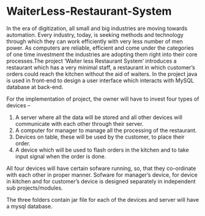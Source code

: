 # WaiterLess-Restaurant-System
In the era of digitization, all small and big industries are moving towards automation. Every industry, today, is seeking methods and technology through which they can work efficiently with very less number of men power. As computers are reliable, efficient and come under the categories of one time investment the industries are adopting them right into their core processes.The project ‘Waiter less Restaurant System’ introduces a restaurant which has a very minimal staff, a restaurant in which customer’s orders could reach the kitchen without the aid of waiters. 
In the project java is used in front-end to design a user interface which interacts with MySQL database at back-end.

For the implementation of project, the owner will have to invest four types of
devices –
1. A server where all the data will be stored and all other devices will
communicate with each other through their server.
2. A computer for manager to manage all the processing of the restaurant.
3. Devices on table, these will be used by the customer, to place their order.
4. A device which will be used to flash orders in the kitchen and to take input signal when the order is done.

All four devices will have certain sofware running, so, that they co-ordinate with each other in proper manner. Sofware for manager’s device, for device in kitchen and for customer’s device is designed separately in independent sub projects/modules.

The three folders contain jar file for each of the devices and server will have a mysql database.
